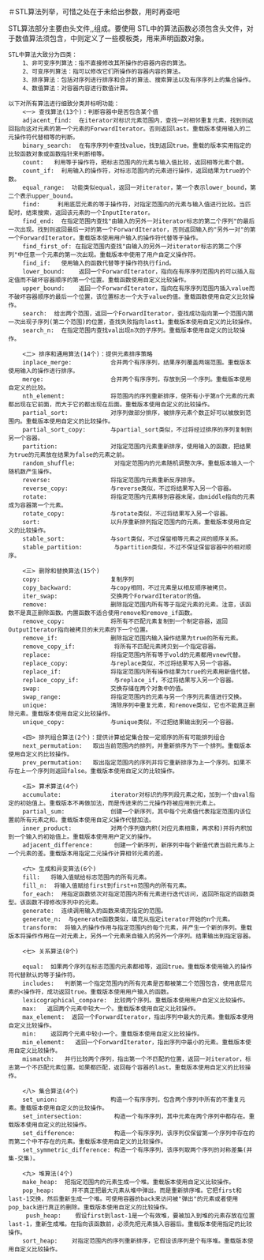 ＃STL算法列举，可惜之处在于未给出参数，用时再查吧

STL算法部分主要由头文件<algorithm>,<numeric>,<functional>组成。要使用 STL中的算法函数必须包含头文件<algorithm>，对于数值算法须包含<numeric>，<functional>中则定义了一些模板类，用来声明函数对象。

    STL中算法大致分为四类：
        1、非可变序列算法：指不直接修改其所操作的容器内容的算法。
        2、可变序列算法：指可以修改它们所操作的容器内容的算法。
        3、排序算法：包括对序列进行排序和合并的算法、搜索算法以及有序序列上的集合操作。
        4、数值算法：对容器内容进行数值计算。

    以下对所有算法进行细致分类并标明功能：
        <一> 查找算法(13个)：判断容器中是否包含某个值
        adjacent_find:  在iterator对标识元素范围内，查找一对相邻重复元素，找到则返回指向这对元素的第一个元素的ForwardIterator。否则返回last。重载版本使用输入的二元操作符代替相等的判断。
        binary_search:  在有序序列中查找value，找到返回true。重载的版本实用指定的比较函数对象或函数指针来判断相等。
        count:   利用等于操作符，把标志范围内的元素与输入值比较，返回相等元素个数。
        count_if:  利用输入的操作符，对标志范围内的元素进行操作，返回结果为true的个数。
        equal_range:  功能类似equal，返回一对iterator，第一个表示lower_bound，第二个表示upper_bound。
        find:     利用底层元素的等于操作符，对指定范围内的元素与输入值进行比较。当匹配时，结束搜索，返回该元素的一个InputIterator。
        find_end:  在指定范围内查找"由输入的另外一对iterator标志的第二个序列"的最后一次出现。找到则返回最后一对的第一个ForwardIterator，否则返回输入的"另外一对"的第一个ForwardIterator。重载版本使用用户输入的操作符代替等于操作。
        find_first_of: 在指定范围内查找"由输入的另外一对iterator标志的第二个序列"中任意一个元素的第一次出现。重载版本中使用了用户自定义操作符。
        find_if:   使用输入的函数代替等于操作符执行find。
        lower_bound:    返回一个ForwardIterator，指向在有序序列范围内的可以插入指定值而不破坏容器顺序的第一个位置。重载函数使用自定义比较操作。
        upper_bound:    返回一个ForwardIterator，指向在有序序列范围内插入value而不破坏容器顺序的最后一个位置，该位置标志一个大于value的值。重载函数使用自定义比较操作。
        search:  给出两个范围，返回一个ForwardIterator，查找成功指向第一个范围内第一次出现子序列(第二个范围)的位置，查找失败指向last1。重载版本使用自定义的比较操作。
        search_n:  在指定范围内查找val出现n次的子序列。重载版本使用自定义的比较操作。

        <二> 排序和通用算法(14个)：提供元素排序策略
        inplace_merge:           合并两个有序序列，结果序列覆盖两端范围。重载版本使用输入的操作进行排序。
        merge:                   合并两个有序序列，存放到另一个序列。重载版本使用自定义的比较。
        nth_element:             将范围内的序列重新排序，使所有小于第n个元素的元素都出现在它前面，而大于它的都出现在后面。重载版本使用自定义的比较操作。
        partial_sort:            对序列做部分排序，被排序元素个数正好可以被放到范围内。重载版本使用自定义的比较操作。
        partial_sort_copy:       与partial_sort类似，不过将经过排序的序列复制到另一个容器。
        partition:               对指定范围内元素重新排序，使用输入的函数，把结果为true的元素放在结果为false的元素之前。
        random_shuffle:           对指定范围内的元素随机调整次序。重载版本输入一个随机数产生操作。
        reverse:                 将指定范围内元素重新反序排序。
        reverse_copy:            与reverse类似，不过将结果写入另一个容器。
        rotate:                  将指定范围内元素移到容器末尾，由middle指向的元素成为容器第一个元素。
        rotate_copy:             与rotate类似，不过将结果写入另一个容器。
        sort:                    以升序重新排列指定范围内的元素。重载版本使用自定义的比较操作。
        stable_sort:             与sort类似，不过保留相等元素之间的顺序关系。
        stable_partition:         与partition类似，不过不保证保留容器中的相对顺序。

        <三> 删除和替换算法(15个)                   
        copy:                    复制序列
        copy_backward:           与copy相同，不过元素是以相反顺序被拷贝。
        iter_swap:               交换两个ForwardIterator的值。
        remove:                  删除指定范围内所有等于指定元素的元素。注意，该函数不是真正删除函数。内置函数不适合使用remove和remove_if函数。
        remove_copy:             将所有不匹配元素复制到一个制定容器，返回OutputIterator指向被拷贝的末元素的下一个位置。
        remove_if:               删除指定范围内输入操作结果为true的所有元素。
        remove_copy_if:           将所有不匹配元素拷贝到一个指定容器。
        replace:                 将指定范围内所有等于vold的元素都用vnew代替。
        replace_copy:            与replace类似，不过将结果写入另一个容器。
        replace_if:              将指定范围内所有操作结果为true的元素用新值代替。
        replace_copy_if:          与replace_if，不过将结果写入另一个容器。
        swap:                    交换存储在两个对象中的值。
        swap_range:              将指定范围内的元素与另一个序列元素值进行交换。
        unique:                  清除序列中重复元素，和remove类似，它也不能真正删除元素。重载版本使用自定义比较操作。
        unique_copy:             与unique类似，不过把结果输出到另一个容器。

        <四> 排列组合算法(2个)：提供计算给定集合按一定顺序的所有可能排列组合
        next_permutation:   取出当前范围内的排列，并重新排序为下一个排列。重载版本使用自定义的比较操作。
        prev_permutation:   取出指定范围内的序列并将它重新排序为上一个序列。如果不存在上一个序列则返回false。重载版本使用自定义的比较操作。

        <五> 算术算法(4个)
        accumulate:              iterator对标识的序列段元素之和，加到一个由val指定的初始值上。重载版本不再做加法，而是传进来的二元操作符被应用到元素上。
        partial_sum:             创建一个新序列，其中每个元素值代表指定范围内该位置前所有元素之和。重载版本使用自定义操作代替加法。
        inner_product:           对两个序列做内积(对应元素相乘，再求和)并将内积加到一个输入的初始值上。重载版本使用用户定义的操作。
        adjacent_difference:      创建一个新序列，新序列中每个新值代表当前元素与上一个元素的差。重载版本用指定二元操作计算相邻元素的差。

        <六> 生成和异变算法(6个)                    
        fill:   将输入值赋给标志范围内的所有元素。
        fill_n:  将输入值赋给first到first+n范围内的所有元素。
        for_each:  用指定函数依次对指定范围内所有元素进行迭代访问，返回所指定的函数类型。该函数不得修改序列中的元素。
        generate:  连续调用输入的函数来填充指定的范围。
        generate_n:  与generate函数类似，填充从指定iterator开始的n个元素。
        transform:  将输入的操作作用与指定范围内的每个元素，并产生一个新的序列。重载版本将操作作用在一对元素上，另外一个元素来自输入的另外一个序列。结果输出到指定容器。

        <七> 关系算法(8个)  

        equal:  如果两个序列在标志范围内元素都相等，返回true。重载版本使用输入的操作符代替默认的等于操作符。
        includes:   判断第一个指定范围内的所有元素是否都被第二个范围包含，使用底层元素的<操作符，成功返回true。重载版本使用用户输入的函数。
        lexicographical_compare:  比较两个序列。重载版本使用用户自定义比较操作。
        max:   返回两个元素中较大一个。重载版本使用自定义比较操作。
        max_element:  返回一个ForwardIterator，指出序列中最大的元素。重载版本使用自定义比较操作。
        min:    返回两个元素中较小一个。重载版本使用自定义比较操作。
        min_element:   返回一个ForwardIterator，指出序列中最小的元素。重载版本使用自定义比较操作。
        mismatch:   并行比较两个序列，指出第一个不匹配的位置，返回一对iterator，标志第一个不匹配元素位置。如果都匹配，返回每个容器的last。重载版本使用自定义的比较操作。

        <八> 集合算法(4个)             
        set_union:               构造一个有序序列，包含两个序列中所有的不重复元素。重载版本使用自定义的比较操作。
        set_intersection:         构造一个有序序列，其中元素在两个序列中都存在。重载版本使用自定义的比较操作。
        set_difference:           构造一个有序序列，该序列仅保留第一个序列中存在的而第二个中不存在的元素。重载版本使用自定义的比较操作。
        set_symmetric_difference: 构造一个有序序列，该序列取两个序列的对称差集(并集-交集)。

        <九> 堆算法(4个)        
        make_heap:  把指定范围内的元素生成一个堆。重载版本使用自定义比较操作。
        pop_heap:     并不真正把最大元素从堆中弹出，而是重新排序堆。它把first和last-1交换，然后重新生成一个堆。可使用容器的back来访问被"弹出"的元素或者使用pop_back进行真正的删除。重载版本使用自定义的比较操作。
         push_heap:    假设first到last-1是一个有效堆，要被加入到堆的元素存放在位置last-1，重新生成堆。在指向该函数前，必须先把元素插入容器后。重载版本使用指定的比较操作。
        sort_heap:    对指定范围内的序列重新排序，它假设该序列是个有序堆。重载版本使用自定义比较操作。
